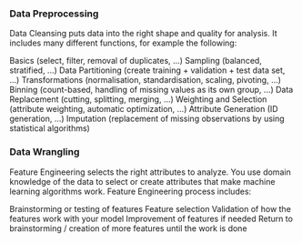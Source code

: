 ### Data Preprocessing  
Data Cleansing puts data into the right shape and quality for analysis. It includes many different functions, for example the following:

Basics (select, filter, removal of duplicates, …)
Sampling (balanced, stratified, ...)
Data Partitioning (create training + validation + test data set, ...)
Transformations (normalisation, standardisation, scaling, pivoting, ...)
Binning (count-based, handling of missing values as its own group, …)
Data Replacement (cutting, splitting, merging, ...)
Weighting and Selection (attribute weighting, automatic optimization, ...)
Attribute Generation (ID generation, ...)
Imputation (replacement of missing observations by using statistical algorithms)  
  
### Data Wrangling
Feature Engineering selects the right attributes to analyze. You use domain knowledge of the data to select or create attributes that make machine learning algorithms work. Feature Engineering process includes:

Brainstorming or testing of features
Feature selection
Validation of how the features work with your model
Improvement of features if needed
Return to brainstorming / creation of more features until the work is done